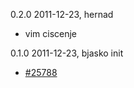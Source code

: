 0.2.0  2011-12-23, hernad

  - vim ciscenje

0.1.0  2011-12-23, bjasko init

  - [#25788](http://redmine.bring.out.ba/issues/25788)

